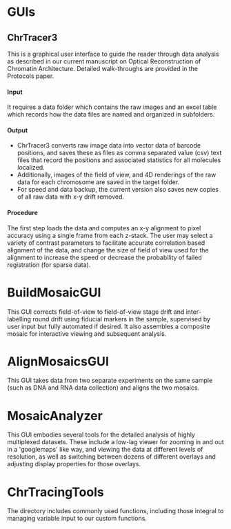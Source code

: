 

# GUIs
## ChrTracer3
This is a graphical user interface to guide the reader through data analysis as described in our current manuscript on Optical Reconstruction of Chromatin Architecture. Detailed walk-throughs are provided in the Protocols paper.

#### Input
It requires a data folder which contains the raw images and an excel table which records how the data files are named and organized in subfolders. 

#### Output
* ChrTracer3 converts raw image data into vector data of barcode positions, and saves these as files as comma separated value (csv) text files that record the positions and associated statistics for all molecules localized.  
* Additionally, images of the field of view, and 4D renderings of the raw data for each chromosome are saved in the target folder.  
* For speed and data backup, the current version also saves new copies of all raw data with x-y drift removed.

#### Procedure
The first step loads the data and computes an x-y alignment to pixel accuracy using a single frame from each z-stack.  The user may select a variety of contrast parameters to facilitate accurate correlation based alignment of the data, and change the size of field of view used for the alignment to increase the speed or decrease the probability of failed registration (for sparse data).  

# BuildMosaicGUI
This GUI corrects field-of-view to field-of-view stage drift and inter-labelling round drift using fiducial markers in the sample, supervised by user input but fully automated if desired. It also  assembles a composite mosaic for interactive viewing and subsequent analysis.

# AlignMosaicsGUI
This GUI takes data from two separate experiments on the same sample (such as DNA and RNA data collection) and aligns the two mosaics. 

# MosaicAnalyzer
This GUI embodies several tools for the detailed analysis of highly multiplexed datasets.  These include a low-lag viewer for zooming in and out in a 'googlemaps' like way, and viewing the data at different levels of resolution, as well as switching between dozens of different overlays and adjusting display properties for those overlays. 

# ChrTracingTools 
The directory includes commonly used functions, including those integral to managing variable input to our custom functions.

